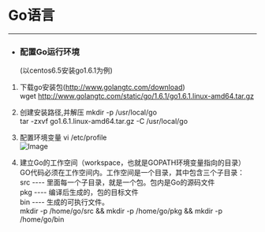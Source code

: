 # Go语言
---

* ### 配置Go运行环境 <br>
  (以centos6.5安装go1.6.1为例)

1. 下载go安装包(http://www.golangtc.com/download)  <br>
    wget http://www.golangtc.com/static/go/1.6.1/go1.6.1.linux-amd64.tar.gz

2. 创建安装路径,并解压
    mkdir -p /usr/local/go  <br>
    tar -zxvf go1.6.1.linux-amd64.tar.gz -C /usr/local/go

3. 配置环境变量
   vi /etc/profile  <br>
   ![Image](https://github.com/honglongwei/go/blob/master/images/1.jpg)
 
4. 建立Go的工作空间（workspace，也就是GOPATH环境变量指向的目录）<br>
   GO代码必须在工作空间内。工作空间是一个目录，其中包含三个子目录：<br>
   src ---- 里面每一个子目录，就是一个包。包内是Go的源码文件  <br>
   pkg ---- 编译后生成的，包的目标文件   <br>
   bin ---- 生成的可执行文件。    <br>
   mkdir -p /home/go/src && mkdir -p /home/go/pkg && mkdir -p /home/go/bin
